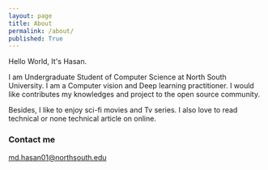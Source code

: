 ```yaml
---
layout: page
title: About
permalink: /about/
published: True
---
```


Hello World, It's Hasan.

I am Undergraduate Student of Computer Science at North South University.
I am a Computer vision and Deep learning practitioner. I would like contributes my knowledges and project to the open source community. 

Besides, I like to enjoy sci-fi movies and Tv series. I also love to read technical or none technical article on online.

### Contact me

[md.hasan01@northsouth.edu](mailto:md.hasan01@northsouth.edu)
